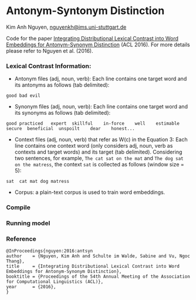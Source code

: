 # Antonym-Syntonym Distinction
Kim Anh Nguyen, nguyenkh@ims.uni-stuttgart.de

Code for the paper [Integrating Distributional Lexical Contrast into Word Embeddings for Antonym-Synonym Distinction](http://www.ims.uni-stuttgart.de/institut/mitarbeiter/anhnk/papers/ant-syn-distinction.pdf) (ACL 2016). For more details please refer to Nguyen et al. (2016).

### Lexical Contrast Information:

- Antonym files (adj, noun, verb): Each line contains one target word and its antonyms as follows (tab delimited):

```good bad evil```
- Synonym files (adj, noun, verb): Each line contains one target word and its synonyms as follows (tab delimited):

```good	practiced	expert	skillful	in-force	well	estimable	secure	beneficial	unspoilt	dear	honest...```

- Context files (adj, noun, verb) that refer as W(c) in the Equation 3: Each line contains one context word (only considers adj, noun, verb as contexts and target words) and its target (tab delimited). Considering two sentences, for example, ```The cat sat on the mat``` and ```The dog sat on the matress```, the context ```sat``` is collected as follows (window size = 5):

```sat  cat mat dog matress```

- Corpus: a plain-text corpus is used to train word embeddings.

### Compile



### Running model

### Reference
```
@InProceedings{nguyen:2016:antsyn
author    = {Nguyen, Kim Anh and Schulte im Walde, Sabine and Vu, Ngoc Thang},
title     = {Integrating Distributional Lexical Contrast into Word Embeddings for Antonym-Synonym Distinction},
booktitle = {Proceedings of the 54th Annual Meeting of the Association for Computational Linguistics (ACL)},
year      = {2016},
}
```